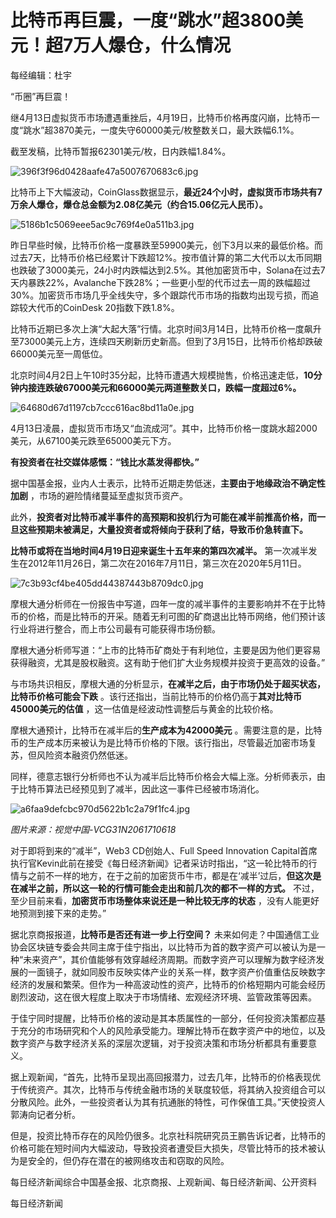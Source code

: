 # 比特币再巨震，一度“跳水”超3800美元！超7万人爆仓，什么情况

每经编辑：杜宇

“币圈”再巨震！

继4月13日虚拟货币市场遭遇重挫后，4月19日，比特币价格再度闪崩，比特币一度“跳水”超3870美元，一度失守60000美元/枚整数关口，最大跌幅6.1%。

截至发稿，比特币暂报62301美元/枚，日内跌幅1.84%。

![396f3f96d0428aafe47a5007670683c6.jpg](https://raw.githubusercontent.com/qqhsx/qqnews_image/main/2024/04/19/比特币再巨震，一度“跳水”超3800美元！超7万人爆仓，什么情况/396f3f96d0428aafe47a5007670683c6.jpg)

比特币上下大幅波动，CoinGlass数据显示，**最近24个小时，虚拟货币市场共有7万余人爆仓，爆仓总金额为2.08亿美元（约合15.06亿元人民币）。**

![5186b1c5069eee5ac9c769f4e0a511b3.jpg](https://raw.githubusercontent.com/qqhsx/qqnews_image/main/2024/04/19/比特币再巨震，一度“跳水”超3800美元！超7万人爆仓，什么情况/5186b1c5069eee5ac9c769f4e0a511b3.jpg)

昨日早些时候，比特币价格一度暴跌至59900美元，创下3月以来的最低价格。而过去7天，比特币价格已经累计下跌超12%。按市值计算的第二大代币以太币同期也跌破了3000美元，24小时内跌幅达到2.5%。其他加密货币中，Solana在过去7天内暴跌22%，Avalanche下跌28%；一些更小型的代币过去一周的跌幅超过30%。加密货币市场几乎全线失守，多个跟踪代币市场的指数均出现亏损，而追踪较大代币的CoinDesk
20指数下跌1.8%。

比特币近期已多次上演“大起大落”行情。北京时间3月14日，比特币价格一度飙升至73000美元上方，连续四天刷新历史新高。但到了3月15日，比特币价格却跌破66000美元至一周低位。

北京时间4月2日上午10时35分起，比特币遭遇大规模抛售，价格迅速走低，**10分钟内接连跌破67000美元和66000美元两道整数关口，跌幅一度超过6%。**

![64680d67d1197cb7ccc616ac8bd11a0e.jpg](https://raw.githubusercontent.com/qqhsx/qqnews_image/main/2024/04/19/比特币再巨震，一度“跳水”超3800美元！超7万人爆仓，什么情况/64680d67d1197cb7ccc616ac8bd11a0e.jpg)

4月13日凌晨，虚拟货币市场又“血流成河”。其中，比特币价格一度跳水超2000美元，从67100美元跌至65000美元下方。

**有投资者在社交媒体感慨：“钱比水蒸发得都快。”**

据中国基金报，业内人士表示，比特币近期走势低迷，**主要由于地缘政治不确定性加剧** ，市场的避险情绪蔓延至虚拟货币资产。

此外，**投资者对比特币减半事件的高预期和投机行为可能在减半前推高价格，而一旦这些预期未被满足，大量投资者或将倾向于获利了结，导致币价急转直下。**

**比特币或将在当地时间4月19日迎来诞生十五年来的第四次减半。**
第一次减半发生在2012年11月26日，第二次在2016年7月11日，第三次在2020年5月11日。

![7c3b93cf4be405dd44387443b8709dc0.jpg](https://raw.githubusercontent.com/qqhsx/qqnews_image/main/2024/04/19/比特币再巨震，一度“跳水”超3800美元！超7万人爆仓，什么情况/7c3b93cf4be405dd44387443b8709dc0.jpg)

摩根大通分析师在一份报告中写道，四年一度的减半事件的主要影响并不在于比特币的价格，而是比特币的开采。随着无利可图的矿商退出比特币网络，他们预计该行业将进行整合，而上市公司最有可能获得市场份额。

摩根大通分析师写道：“上市的比特币矿商处于有利地位，主要是因为他们更容易获得融资，尤其是股权融资。这有助于他们扩大业务规模并投资于更高效的设备。”

与市场共识相反，摩根大通的分析显示，**在减半之后，由于市场仍处于超买状态，比特币价格可能会下跌**
。该行还指出，当前比特币的价格仍高于**其对比特币45000美元的估值** ，这一估值是经波动性调整后与黄金的比较价格。

摩根大通预计，比特币在减半后的**生产成本为42000美元**
。需要注意的是，比特币的生产成本历来被认为是比特币价格的下限。该行指出，尽管最近加密市场复苏，但风险资本融资仍然低迷。

同样，德意志银行分析师也不认为减半后比特币价格会大幅上涨。分析师表示，由于比特币算法已经预见到了减半，因此这一事件已经被市场消化。

![a6faa9defcbc970d5622b1c2a79f1fc4.jpg](https://raw.githubusercontent.com/qqhsx/qqnews_image/main/2024/04/19/比特币再巨震，一度“跳水”超3800美元！超7万人爆仓，什么情况/a6faa9defcbc970d5622b1c2a79f1fc4.jpg)

_图片来源：视觉中国-VCG31N2061710618_

对于即将到来的“减半”，Web3 CD创始人、Full Speed Innovation
Capital首席执行官Kevin此前在接受《每日经济新闻》记者采访时指出，“这一轮比特币的行情与之前不一样的地方，在于之前的加密货币牛市，都是在‘减半’过后，**但这次是在减半之前，所以这一轮的行情可能会走出和前几次的都不一样的方式。**
不过，至少目前来看，**加密货币市场整体来说还是一种比较无序的状态** ，没有人能更好地预测到接下来的走势。”

据北京商报报道，**比特币是否还有进一步上行空间？**
未来如何走？中国通信工业协会区块链专委会共同主席于佳宁指出，以比特币为首的数字资产可以被认为是一种“未来资产”，其价值能够有效穿越经济周期。而数字资产可以理解为数字经济发展的一面镜子，就如同股市反映实体产业的关系一样，数字资产价值重估反映数字经济的发展和繁荣。但作为一种高波动性的资产，比特币的价格短期内可能会经历剧烈波动，这在很大程度上取决于市场情绪、宏观经济环境、监管政策等因素。

于佳宁同时提醒，比特币价格的波动是其本质属性的一部分，任何投资决策都应基于充分的市场研究和个人的风险承受能力。理解比特币在数字资产中的地位，以及数字资产与数字经济关系的深层次逻辑，对于投资决策和市场分析都具有重要意义。

据上观新闻，“首先，比特币呈现出高回报潜力，过去几年，比特币的价格表现优于传统资产。其次，比特币与传统金融市场的关联度较低，将其纳入投资组合可以分散风险。此外，一些投资者认为其有抗通胀的特性，可作保值工具。”天使投资人郭涛向记者分析。

但是，投资比特币存在的风险仍很多。北京社科院研究员王鹏告诉记者，比特币的价格可能在短时间内大幅波动，导致投资者遭受巨大损失，尽管比特币的技术被认为是安全的，但仍存在潜在的被网络攻击和窃取的风险。

每日经济新闻综合中国基金报、北京商报、上观新闻、每日经济新闻、公开资料

每日经济新闻

